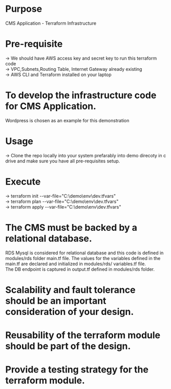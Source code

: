 # Purpose
CMS Application - Terraform Infrastructure

# Pre-requisite
   -> We should have AWS access key and secret key to run this terraform code<br>
   -> VPC,Subnets,Routing Table, Internet Gateway already existing<br>
   -> AWS CLI and Terraform installed on your laptop<br>
   
# To develop the infrastructure code for CMS Application.
  Wordpress is chosen as an example for this demonstration
  
# Usage
   -> Clone the repo locally into your system prefarably into demo direcoty in c drive and make sure you have all pre-requisites setup.
# Execute
   ->   terraform init --var-file="C:\demo\env\dev.tfvars"<br>
   ->   terraform plan --var-file="C:\demo\env\dev.tfvars"<br>
   ->   terraform apply --var-file="C:\demo\env\dev.tfvars"<br>

# The CMS must be backed by a relational database.
  RDS Mysql is considered for relational database and this code is defined in modules/rds folder main.tf file. The values for the variables defined in the main.tf are declared and  initialized in modules/rds/ variables.tf file. <br>
  The DB endpoint is captured in output.tf defined in modules/rds folder.
# Scalability and fault tolerance should be an important consideration of your design.
# Reusability of the terraform module should be part of the design.
# Provide a testing strategy for the terraform module.
